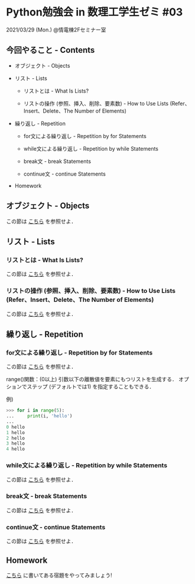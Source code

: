 # Python勉強会 in 数理工学生ゼミ #03

2021/03/29 (Mon.) @情電棟2Fセミナー室

## 今回やること - Contents

- オブジェクト - Objects

- リスト - Lists

  - リストとは - What Is Lists?

  - リストの操作 (参照、挿入、削除、要素数) - How to Use Lists (Refer、Insert、Delete、The Number of Elements)

- 繰り返し - Repetition

  - for文による繰り返し - Repetition by for Statements

  - while文による繰り返し - Repetition by while Statements

  - break文 - break Statements

  - continue文 - continue Statements

- Homework

## オブジェクト - Objects

この節は [こちら](https://www.python.jp/train/list/index.html) を参照せよ．

## リスト - Lists

### リストとは - What Is Lists?

この節は [こちら](https://www.python.jp/train/list/list.html) を参照せよ．

### リストの操作 (参照、挿入、削除、要素数) - How to Use Lists (Refer、Insert、Delete、The Number of Elements)

この節は [こちら](https://www.python.jp/train/list/list_oper.html) を参照せよ．

## 繰り返し - Repetition

### for文による繰り返し - Repetition by for Statements

この節は [こちら](https://www.python.jp/train/list/list_forloop.html) を参照せよ．

range()関数：(0以上) 引数以下の離散値を要素にもつリストを生成する．
オプションでステップ (デフォルトでは1) を指定することもできる．

例)

```python
>>> for i in range(5):
...     print(i, 'hello')
...
0 hello
1 hello
2 hello
3 hello
4 hello
```

### while文による繰り返し - Repetition by while Statements

この節は [こちら](https://www.python.jp/train/loop/index.html) を参照せよ．

### break文 - break Statements

この節は [こちら](https://www.python.jp/train/loop/break-statement.html) を参照せよ．

### continue文 - continue Statements

この節は [こちら](https://www.python.jp/train/loop/continue.html) を参照せよ．

## Homework

[こちら](https://github.com/fumiyanll23/PythonLearning/blob/main/03/homework_03.md) に書いてある宿題をやってみましょう!
